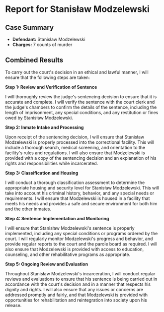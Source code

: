 
# Report for Stanisław Modzelewski

## Case Summary
- **Defendant:** Stanisław Modzelewski
- **Charges:** 7 counts of murder

## Combined Results
To carry out the court's decision in an ethical and lawful manner, I will ensure that the following steps are taken:

**Step 1: Review and Verification of Sentence**

I will thoroughly review the judge's sentencing decision to ensure that it is accurate and complete. I will verify the sentence with the court clerk and the judge's chambers to confirm the details of the sentence, including the length of imprisonment, any special conditions, and any restitution or fines owed by Stanisław Modzelewski.

**Step 2: Inmate Intake and Processing**

Upon receipt of the sentencing decision, I will ensure that Stanisław Modzelewski is properly processed into the correctional facility. This will include a thorough search, medical screening, and orientation to the facility's rules and regulations. I will also ensure that Modzelewski is provided with a copy of the sentencing decision and an explanation of his rights and responsibilities while incarcerated.

**Step 3: Classification and Housing**

I will conduct a thorough classification assessment to determine the appropriate housing and security level for Stanisław Modzelewski. This will take into account his criminal history, behavior, and any special needs or requirements. I will ensure that Modzelewski is housed in a facility that meets his needs and provides a safe and secure environment for both him and the other inmates.

**Step 4: Sentence Implementation and Monitoring**

I will ensure that Stanisław Modzelewski's sentence is properly implemented, including any special conditions or programs ordered by the court. I will regularly monitor Modzelewski's progress and behavior, and provide regular reports to the court and the parole board as required. I will also ensure that Modzelewski is provided with access to education, counseling, and other rehabilitative programs as appropriate.

**Step 5: Ongoing Review and Evaluation**

Throughout Stanisław Modzelewski's incarceration, I will conduct regular reviews and evaluations to ensure that his sentence is being carried out in accordance with the court's decision and in a manner that respects his dignity and rights. I will also ensure that any issues or concerns are addressed promptly and fairly, and that Modzelewski is provided with opportunities for rehabilitation and reintegration into society upon his release.
